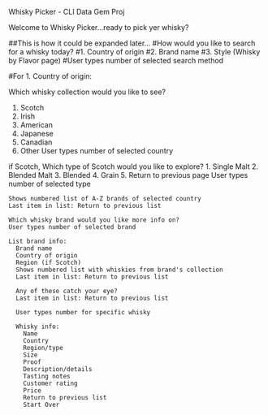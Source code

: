 Whisky Picker - CLI Data Gem Proj

Welcome to Whisky Picker...ready to pick yer whisky?

##This is how it could be expanded later...
#How would you like to search for a whisky today?
#1. Country of origin
#2. Brand name
#3. Style (Whisky by Flavor page)
#User types number of selected search method

#For 1. Country of origin:


  Which whisky collection would you like to see?
  1. Scotch
  2. Irish
  3. American
  4. Japanese
  5. Canadian
  6. Other
  User types number of selected country
  
   if Scotch,
    Which type of Scotch would you like to explore?
    1. Single Malt
    2. Blended Malt
    3. Blended
    4. Grain
    5. Return to previous page
    User types number of selected type

    Shows numbered list of A-Z brands of selected country
    Last item in list: Return to previous list

    Which whisky brand would you like more info on?
    User types number of selected brand

    List brand info:
      Brand name
      Country of origin
      Region (if Scotch)
      Shows numbered list with whiskies from brand's collection
      Last item in list: Return to previous list
      
      Any of these catch your eye?
      Last item in list: Return to previous list

      User types number for specific whisky

      Whisky info:
        Name
        Country
        Region/type
        Size
        Proof
        Description/details
        Tasting notes
        Customer rating
        Price
        Return to previous list
        Start Over
  
  
